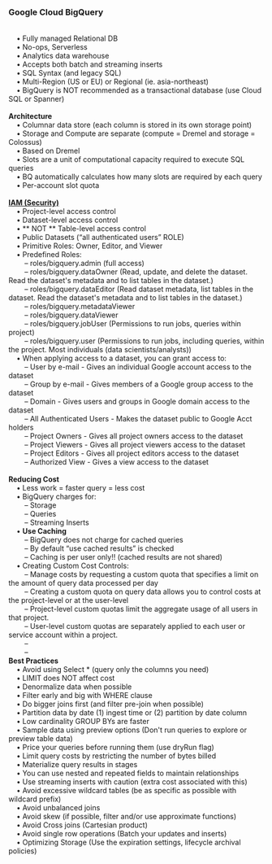 <h3>Google Cloud BigQuery</h3>

<br>&nbsp;&nbsp;&nbsp;&nbsp;&bull;&nbsp;Fully managed Relational DB
<br>&nbsp;&nbsp;&nbsp;&nbsp;&bull;&nbsp;No-ops, Serverless
<br>&nbsp;&nbsp;&nbsp;&nbsp;&bull;&nbsp;Analytics data warehouse
<br>&nbsp;&nbsp;&nbsp;&nbsp;&bull;&nbsp;Accepts both batch and streaming inserts
<br>&nbsp;&nbsp;&nbsp;&nbsp;&bull;&nbsp;SQL Syntax (and legacy SQL)
<br>&nbsp;&nbsp;&nbsp;&nbsp;&bull;&nbsp;Multi-Region (US or EU) or Regional (ie. asia-northeast)
<br>&nbsp;&nbsp;&nbsp;&nbsp;&bull;&nbsp;BigQuery is NOT recommended as a transactional database (use Cloud SQL or Spanner)
<br>
<br><b>Architecture</b>
<br>&nbsp;&nbsp;&nbsp;&nbsp;&bull;&nbsp;Columnar data store (each column is stored in its own storage point)
<br>&nbsp;&nbsp;&nbsp;&nbsp;&bull;&nbsp;Storage and Compute are separate (compute = Dremel and storage = Colossus)
<br>&nbsp;&nbsp;&nbsp;&nbsp;&bull;&nbsp;Based on Dremel
<br>&nbsp;&nbsp;&nbsp;&nbsp;&bull;&nbsp;Slots are a unit of computational capacity required to execute SQL queries
<br>&nbsp;&nbsp;&nbsp;&nbsp;&bull;&nbsp;BQ automatically calculates how many slots are required by each query
<br>&nbsp;&nbsp;&nbsp;&nbsp;&bull;&nbsp;Per-account slot quota
<br>
<br><b><a href="https://cloud.google.com/bigquery/docs/access-control">IAM (Security)</a></b>
<br>&nbsp;&nbsp;&nbsp;&nbsp;&bull;&nbsp;Project-level access control
<br>&nbsp;&nbsp;&nbsp;&nbsp;&bull;&nbsp;Dataset-level access control
<br>&nbsp;&nbsp;&nbsp;&nbsp;&bull;&nbsp;** NOT ** Table-level access control
<br>&nbsp;&nbsp;&nbsp;&nbsp;&bull;&nbsp;Public Datasets (“all authenticated users” ROLE)
<br>&nbsp;&nbsp;&nbsp;&nbsp;&bull;&nbsp;Primitive Roles: Owner, Editor, and Viewer
<br>&nbsp;&nbsp;&nbsp;&nbsp;&bull;&nbsp;Predefined Roles:
<br>&nbsp;&nbsp;&nbsp;&nbsp;&nbsp;&nbsp;&nbsp;&nbsp;&ndash;&nbsp;roles/bigquery.admin (full access)
<br>&nbsp;&nbsp;&nbsp;&nbsp;&nbsp;&nbsp;&nbsp;&nbsp;&ndash;&nbsp;roles/bigquery.dataOwner (Read, update, and delete the dataset. Read the dataset's metadata and to list tables in the dataset.)
<br>&nbsp;&nbsp;&nbsp;&nbsp;&nbsp;&nbsp;&nbsp;&nbsp;&ndash;&nbsp;roles/bigquery.dataEditor (Read dataset metadata, list tables in the dataset. Read the dataset's metadata and to list tables in the dataset.)
<br>&nbsp;&nbsp;&nbsp;&nbsp;&nbsp;&nbsp;&nbsp;&nbsp;&ndash;&nbsp;roles/bigquery.metadataViewer
<br>&nbsp;&nbsp;&nbsp;&nbsp;&nbsp;&nbsp;&nbsp;&nbsp;&ndash;&nbsp;roles/bigquery.dataViewer
<br>&nbsp;&nbsp;&nbsp;&nbsp;&nbsp;&nbsp;&nbsp;&nbsp;&ndash;&nbsp;roles/bigquery.jobUser (Permissions to run jobs, queries within project)
<br>&nbsp;&nbsp;&nbsp;&nbsp;&nbsp;&nbsp;&nbsp;&nbsp;&ndash;&nbsp;roles/bigquery.user (Permissions to run jobs, including queries, within the project. Most individuals (data scientists/analysts))
<br>&nbsp;&nbsp;&nbsp;&nbsp;&bull;&nbsp;When applying access to a dataset, you can grant access to:
<br>&nbsp;&nbsp;&nbsp;&nbsp;&nbsp;&nbsp;&nbsp;&nbsp;&ndash;&nbsp;User by e-mail - Gives an individual Google account access to the dataset
<br>&nbsp;&nbsp;&nbsp;&nbsp;&nbsp;&nbsp;&nbsp;&nbsp;&ndash;&nbsp;Group by e-mail - Gives members of a Google group access to the dataset
<br>&nbsp;&nbsp;&nbsp;&nbsp;&nbsp;&nbsp;&nbsp;&nbsp;&ndash;&nbsp;Domain - Gives users and groups in Google domain access to the dataset
<br>&nbsp;&nbsp;&nbsp;&nbsp;&nbsp;&nbsp;&nbsp;&nbsp;&ndash;&nbsp;All Authenticated Users - Makes the dataset public to Google Acct holders
<br>&nbsp;&nbsp;&nbsp;&nbsp;&nbsp;&nbsp;&nbsp;&nbsp;&ndash;&nbsp;Project Owners - Gives all project owners access to the dataset
<br>&nbsp;&nbsp;&nbsp;&nbsp;&nbsp;&nbsp;&nbsp;&nbsp;&ndash;&nbsp;Project Viewers - Gives all project viewers access to the dataset
<br>&nbsp;&nbsp;&nbsp;&nbsp;&nbsp;&nbsp;&nbsp;&nbsp;&ndash;&nbsp;Project Editors - Gives all project editors access to the dataset
<br>&nbsp;&nbsp;&nbsp;&nbsp;&nbsp;&nbsp;&nbsp;&nbsp;&ndash;&nbsp;Authorized View - Gives a view access to the dataset
<br>
<br><b>Reducing Cost</b>
<br>&nbsp;&nbsp;&nbsp;&nbsp;&bull;&nbsp;Less work = faster query = less cost
<br>&nbsp;&nbsp;&nbsp;&nbsp;&bull;&nbsp;BigQuery charges for:
<br>&nbsp;&nbsp;&nbsp;&nbsp;&nbsp;&nbsp;&nbsp;&nbsp;&ndash;&nbsp;Storage
<br>&nbsp;&nbsp;&nbsp;&nbsp;&nbsp;&nbsp;&nbsp;&nbsp;&ndash;&nbsp;Queries
<br>&nbsp;&nbsp;&nbsp;&nbsp;&nbsp;&nbsp;&nbsp;&nbsp;&ndash;&nbsp;Streaming Inserts
<br>&nbsp;&nbsp;&nbsp;&nbsp;&bull;&nbsp;<b>Use Caching</b>
<br>&nbsp;&nbsp;&nbsp;&nbsp;&nbsp;&nbsp;&nbsp;&nbsp;&ndash;&nbsp;BigQuery does not charge for cached queries
<br>&nbsp;&nbsp;&nbsp;&nbsp;&nbsp;&nbsp;&nbsp;&nbsp;&ndash;&nbsp;By default “use cached results” is checked
<br>&nbsp;&nbsp;&nbsp;&nbsp;&nbsp;&nbsp;&nbsp;&nbsp;&ndash;&nbsp;Caching is per user only!! (cached results are not shared)
<br>&nbsp;&nbsp;&nbsp;&nbsp;&bull;&nbsp;Creating Custom Cost Controls:
<br>&nbsp;&nbsp;&nbsp;&nbsp;&nbsp;&nbsp;&nbsp;&nbsp;&ndash;&nbsp;Manage costs by requesting a custom quota that specifies a limit on the amount of query data processed per day
<br>&nbsp;&nbsp;&nbsp;&nbsp;&nbsp;&nbsp;&nbsp;&nbsp;&ndash;&nbsp;Creating a custom quota on query data allows you to control costs at the project-level or at the user-level
<br>&nbsp;&nbsp;&nbsp;&nbsp;&nbsp;&nbsp;&nbsp;&nbsp;&ndash;&nbsp;Project-level custom quotas limit the aggregate usage of all users in that project.
<br>&nbsp;&nbsp;&nbsp;&nbsp;&nbsp;&nbsp;&nbsp;&nbsp;&ndash;&nbsp;User-level custom quotas are separately applied to each user or service account within a project.
<br>&nbsp;&nbsp;&nbsp;&nbsp;&nbsp;&nbsp;&nbsp;&nbsp;&ndash;&nbsp;
<br>&nbsp;&nbsp;&nbsp;&nbsp;&nbsp;&nbsp;&nbsp;&nbsp;&ndash;&nbsp;
<br><b>Best Practices</b>
<br>&nbsp;&nbsp;&nbsp;&nbsp;&bull;&nbsp;Avoid using Select * (query only the columns you need)
<br>&nbsp;&nbsp;&nbsp;&nbsp;&bull;&nbsp;LIMIT does NOT affect cost
<br>&nbsp;&nbsp;&nbsp;&nbsp;&bull;&nbsp;Denormalize data when possible
<br>&nbsp;&nbsp;&nbsp;&nbsp;&bull;&nbsp;Filter early and big with WHERE clause
<br>&nbsp;&nbsp;&nbsp;&nbsp;&bull;&nbsp;Do bigger joins first (and filter pre-join when possible)
<br>&nbsp;&nbsp;&nbsp;&nbsp;&bull;&nbsp;Partition data by date (1) ingest time or (2) partition by date column
<br>&nbsp;&nbsp;&nbsp;&nbsp;&bull;&nbsp;Low cardinality GROUP BYs are faster
<br>&nbsp;&nbsp;&nbsp;&nbsp;&bull;&nbsp;Sample data using preview options (Don't run queries to explore or preview table data)
<br>&nbsp;&nbsp;&nbsp;&nbsp;&bull;&nbsp;Price your queries before running them (use dryRun flag)
<br>&nbsp;&nbsp;&nbsp;&nbsp;&bull;&nbsp;Limit query costs by restricting the number of bytes billed
<br>&nbsp;&nbsp;&nbsp;&nbsp;&bull;&nbsp;Materialize query results in stages
<br>&nbsp;&nbsp;&nbsp;&nbsp;&bull;&nbsp;You can use nested and repeated fields to maintain relationships
<br>&nbsp;&nbsp;&nbsp;&nbsp;&bull;&nbsp;Use streaming inserts with caution  (extra cost associated with this)
<br>&nbsp;&nbsp;&nbsp;&nbsp;&bull;&nbsp;Avoid excessive wildcard tables (be as specific as possible with wildcard prefix)
<br>&nbsp;&nbsp;&nbsp;&nbsp;&bull;&nbsp;Avoid unbalanced joins
<br>&nbsp;&nbsp;&nbsp;&nbsp;&bull;&nbsp;Avoid skew (if possible, filter and/or use approximate functions)
<br>&nbsp;&nbsp;&nbsp;&nbsp;&bull;&nbsp;Avoid Cross joins (Cartesian product)
<br>&nbsp;&nbsp;&nbsp;&nbsp;&bull;&nbsp;Avoid single row operations (Batch your updates and inserts)
<br>&nbsp;&nbsp;&nbsp;&nbsp;&bull;&nbsp;Optimizing Storage (Use the expiration settings, lifecycle archival policies)
<br>
<br>


